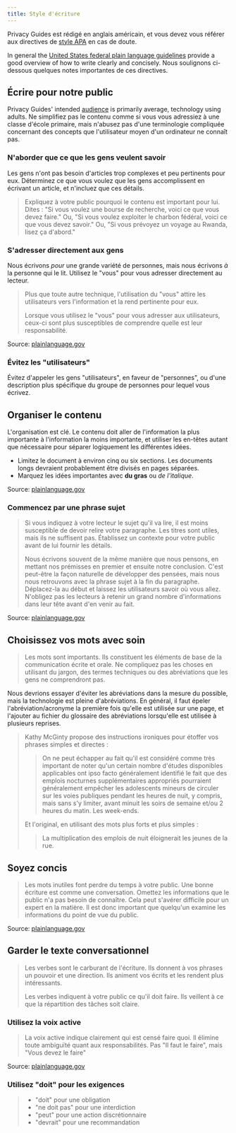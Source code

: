 ```yaml
---
title: Style d'écriture
---
```


Privacy Guides est rédigé en anglais américain, et vous devez vous référer aux directives de [style APA](https://apastyle.apa.org/style-grammar-guidelines/grammar) en cas de doute.

In general the [United States federal plain language guidelines](https://plainlanguage.gov/guidelines) provide a good overview of how to write clearly and concisely. Nous soulignons ci-dessous quelques notes importantes de ces directives.

## Écrire pour notre public

Privacy Guides' intended [audience](https://plainlanguage.gov/guidelines/audience) is primarily average, technology using adults. Ne simplifiez pas le contenu comme si vous vous adressiez à une classe d'école primaire, mais n'abusez pas d'une terminologie compliquée concernant des concepts que l'utilisateur moyen d'un ordinateur ne connaît pas.

### N'aborder que ce que les gens veulent savoir

Les gens n'ont pas besoin d'articles trop complexes et peu pertinents pour eux. Déterminez ce que vous voulez que les gens accomplissent en écrivant un article, et n'incluez que ces détails.

> Expliquez à votre public pourquoi le contenu est important pour lui. Dites : "Si vous voulez une bourse de recherche, voici ce que vous devez faire." Ou, "Si vous voulez exploiter le charbon fédéral, voici ce que vous devez savoir." Ou, "Si vous prévoyez un voyage au Rwanda, lisez ça d'abord."

### S'adresser directement aux gens

Nous écrivons *pour* une grande variété de personnes, mais nous écrivons *à* la personne qui le lit. Utilisez le "vous" pour vous adresser directement au lecteur.

> Plus que toute autre technique, l'utilisation du "vous" attire les utilisateurs vers l'information et la rend pertinente pour eux.
> 
> Lorsque vous utilisez le "vous" pour vous adresser aux utilisateurs, ceux-ci sont plus susceptibles de comprendre quelle est leur responsabilité.

Source: [plainlanguage.gov](https://plainlanguage.gov/guidelines/audience/address-the-user)

### Évitez les "utilisateurs"

Évitez d'appeler les gens "utilisateurs", en faveur de "personnes", ou d'une description plus spécifique du groupe de personnes pour lequel vous écrivez.

## Organiser le contenu

L'organisation est clé. Le contenu doit aller de l'information la plus importante à l'information la moins importante, et utiliser les en-têtes autant que nécessaire pour séparer logiquement les différentes idées.

- Limitez le document à environ cinq ou six sections. Les documents longs devraient probablement être divisés en pages séparées.
- Marquez les idées importantes avec **du gras** ou *de l'italique*.

Source: [plainlanguage.gov](https://plainlanguage.gov/guidelines/design)

### Commencez par une phrase sujet

> Si vous indiquez à votre lecteur le sujet qu'il va lire, il est moins susceptible de devoir relire votre paragraphe. Les titres sont utiles, mais ils ne suffisent pas. Établissez un contexte pour votre public avant de lui fournir les détails.
> 
> Nous écrivons souvent de la même manière que nous pensons, en mettant nos prémisses en premier et ensuite notre conclusion. C'est peut-être la façon naturelle de développer des pensées, mais nous nous retrouvons avec la phrase sujet à la fin du paragraphe. Déplacez-la au début et laissez les utilisateurs savoir où vous allez. N'obligez pas les lecteurs à retenir un grand nombre d'informations dans leur tête avant d'en venir au fait.

Source: [plainlanguage.gov](https://plainlanguage.gov/guidelines/organize/have-a-topic-sentence)

## Choisissez vos mots avec soin

> Les mots sont importants. Ils constituent les éléments de base de la communication écrite et orale. Ne compliquez pas les choses en utilisant du jargon, des termes techniques ou des abréviations que les gens ne comprendront pas.

Nous devrions essayer d'éviter les abréviations dans la mesure du possible, mais la technologie est pleine d'abréviations. En général, il faut épeler l'abréviation/acronyme la première fois qu'elle est utilisée sur une page, et l'ajouter au fichier du glossaire des abréviations lorsqu'elle est utilisée à plusieurs reprises.

> Kathy McGinty propose des instructions ironiques pour étoffer vos phrases simples et directes :
> 
> > On ne peut échapper au fait qu'il est considéré comme très important de noter qu'un certain nombre d'études disponibles applicables ont ipso facto généralement identifié le fait que des emplois nocturnes supplémentaires appropriés pourraient généralement empêcher les adolescents mineurs de circuler sur les voies publiques pendant les heures de nuit, y compris, mais sans s'y limiter, avant minuit les soirs de semaine et/ou 2 heures du matin. Les week-ends.
> 
> Et l'original, en utilisant des mots plus forts et plus simples :
> 
> > La multiplication des emplois de nuit éloignerait les jeunes de la rue.

## Soyez concis

> Les mots inutiles font perdre du temps à votre public. Une bonne écriture est comme une conversation. Omettez les informations que le public n'a pas besoin de connaître. Cela peut s'avérer difficile pour un expert en la matière. Il est donc important que quelqu'un examine les informations du point de vue du public.

Source: [plainlanguage.gov](https://plainlanguage.gov/guidelines/concise)

## Garder le texte conversationnel

> Les verbes sont le carburant de l'écriture. Ils donnent à vos phrases un pouvoir et une direction. Ils animent vos écrits et les rendent plus intéressants.
> 
> Les verbes indiquent à votre public ce qu'il doit faire. Ils veillent à ce que la répartition des tâches soit claire.

### Utilisez la voix active

> La voix active indique clairement qui est censé faire quoi. Il élimine toute ambiguïté quant aux responsabilités. Pas "Il faut le faire", mais "Vous devez le faire"

Source: [plainlanguage.gov](https://plainlanguage.gov/guidelines/conversational/use-active-voice)

### Utilisez "doit" pour les exigences

> - "doit" pour une obligation
> - "ne doit pas" pour une interdiction
> - "peut" pour une action discrétionnaire
> - "devrait" pour une recommandation
